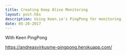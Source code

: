 ```yaml
---
title: Creating Keep Alive Monitoring
layout: post.hbs
description: Using Keen.io's PingPong for monitoring
date: 05-20-2017
---
```



With Keen PingPong

https://andreasvirkusme-pingpong.herokuapp.com/